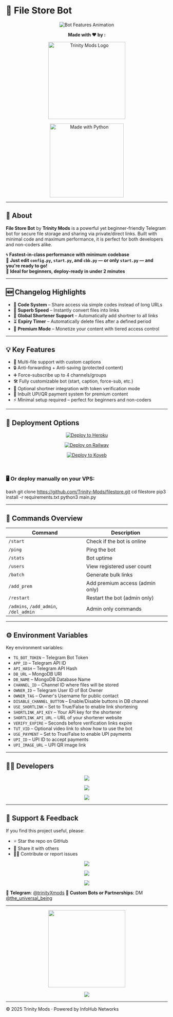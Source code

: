 # 📁 File Store Bot

<p align="center">
  <img src="https://readme-typing-svg.demolab.com?font=Fira+Code&size=24&duration=2000&pause=500&color=33FFAA&center=true&vCenter=true&width=700&height=60&lines=Trinity+Mods+File+Store+Bot;Store+Files+as+Private+Links;Convert+Files+to+Direct+Links;Enable+Premium+Access+for+Users;Add+Shortlinks+%26+Timers;Flexible%2C+Fast%2C+and+Secure" alt="Bot Features Animation">
</p>

<p align="center"><strong>Made with ❤️ by :</strong></p>

<p align="center">
  <img src="https://github.com/user-attachments/assets/f7653b1e-e2b1-4897-9de1-f830aca391b6" width="240px" alt="Trinity Mods Logo"/>
</p>

<p align="center">
  <a href="https://www.python.org">
    <img src="http://ForTheBadge.com/images/badges/made-with-python.svg" width="230px" alt="Made with Python">
  </a>
</p>

---

## 🤖 About

**File Store Bot** by **Trinity Mods** is a powerful yet beginner-friendly Telegram bot for secure file storage and sharing via private/direct links. Built with minimal code and maximum performance, it is perfect for both developers and non-coders alike.

🌀 **Fastest-in-class performance with minimum codebase**  
🔧 **Just edit `config.py`, `start.py`, and `cbb.py` — or only `start.py` — and you're ready to go!**  
🚀 **Ideal for beginners, deploy-ready in under 2 minutes**

---

## 🆕 Changelog Highlights

- 🔐 **Code System** – Share access via simple codes instead of long URLs  
- 🔁 **Superb Speed** – Instantly convert files into links  
- 🔗 **Global Shortener Support** – Automatically add shortner to all links  
- ⏳ **Expiry Timer** – Automatically delete files after a defined period  
- 💎 **Premium Mode** – Monetize your content with tiered access control  

---

## 💡 Key Features

- 📎 Multi-file support with custom captions  
- 🔒 Anti-forwarding + Anti-saving (protected content)  
- ➕ Force-subscribe up to 4 channels/groups  
- 🛠️ Fully customizable bot (start, caption, force-sub, etc.)  
- 🔗 Optional shortner integration with token verification mode  
- 💸 Inbuilt UPI/QR payment system for premium content  
- ⚡ Minimal setup required – perfect for beginners and non-coders

---

## 🚀 Deployment Options

<p align="center">
  <a href="https://heroku.com/deploy">
    <img src="https://www.herokucdn.com/deploy/button.svg" alt="Deploy to Heroku">
  </a>
</p>

<p align="center">
  <a href="https://railway.app/new/template/1jKLr4">
    <img src="https://railway.app/button.svg" alt="Deploy on Railway">
  </a>
</p>

<p align="center">
  <a href="https://app.koyeb.com/deploy?type=git&repository=github.com/Trinity-Mods/filestore&branch=main&name=TrinityFileBot">
    <img src="https://www.koyeb.com/static/images/deploy/button.svg" alt="Deploy to Koyeb">
  </a>
</p>

<br>

### 🖥️ Or deploy manually on your VPS:

bash
git clone https://github.com/Trinity-Mods/filestore.git
cd filestore
pip3 install -r requirements.txt
python3 main.py


---

## 📜 Commands Overview

| Command                               | Description                     |
| ------------------------------------- | ------------------------------- |
| `/start`                              | Check if the bot is online      |
| `/ping`                               | Ping the bot                    |
| `/stats`                              | Bot uptime                      |
| `/users`                              | View registered user count      |
| `/batch`                              | Generate bulk links             |
| `/add_prem`                           | Add premium access (admin only) |
| `/restart`                            | Restart the bot (admin only)    |
| `/admins`, `/add_admin`, `/del_admin` | Admin only commands             |

---

## ⚙️ Environment Variables

Key environment variables:

* `TG_BOT_TOKEN` – Telegram Bot Token
* `APP_ID` – Telegram API ID
* `API_HASH` – Telegram API Hash
* `DB_URL` – MongoDB URI
* `DB_NAME` – MongoDB Database Name
* `CHANNEL_ID` – Channel ID where files will be stored
* `OWNER_ID` – Telegram User ID of Bot Owner
* `OWNER_TAG` – Owner's Username for public contact
* `DISABLE_CHANNEL_BUTTON` – Enable/Disable buttons in DB channel
* `USE_SHORTLINK` – Set to True/False to enable link shortening
* `SHORTLINK_API_KEY` – Your API key for the shortener
* `SHORTLINK_API_URL` – URL of your shortener website
* `VERIFY_EXPIRE` – Seconds before verification links expire
* `TUT_VID` – Optional video link to show how to use the bot
* `USE_PAYMENT` – Set to True/False to enable UPI payments
* `UPI_ID` – UPI ID to accept payments
* `UPI_IMAGE_URL` – UPI QR image link

---

## 🧙‍♂️ Developers

<p align="center">
  <a href="https://t.me/the_universal_being">
    <img src="https://img.shields.io/badge/Ragnar_Lothbrok-Mastermind-1e3a8a?style=for-the-badge&logo=telegram&logoColor=white" />
  </a>
</p>

<p align="center">
  <a href="https://t.me/velvetexams">
    <img src="https://img.shields.io/badge/Dr.Aarav_Assistant-7c3aed?style=for-the-badge&logo=telegram&logoColor=white" />
  </a>
</p>

<p align="center">
  <a href="https://t.me/ZOX404">
    <img src="https://img.shields.io/badge/Z%E2%88%85X_Technician-f97316?style=for-the-badge&logo=telegram&logoColor=white" />
  </a>
</p>

---

## 🌟 Support & Feedback

If you find this project useful, please:

* ⭐ Star the repo on GitHub
* 📢 Share it with others
* 🧑‍💻 Contribute or report issues

<p align="center">
  <a href="https://github.com/Trinity-Mods">
    <img src="https://img.shields.io/badge/Follow_on-GitHub-000000?style=for-the-badge&logo=github" />
  </a>
</p>

<p align="center">
  <a href="https://t.me/trinityXmods">
    <img src="https://img.shields.io/badge/Updates-via_Telegram-0088cc?style=for-the-badge&logo=telegram&logoColor=white" />
  </a>
</p>

<p align="center">
  <a href="https://t.me/+WfkDPKF3ztpjZDI1">
    <img src="https://img.shields.io/badge/Support_Group-059669?style=for-the-badge&logo=telegram&logoColor=white" />
  </a>
</p>

📢 **Telegram**: [@trinityXmods](https://t.me/trinityXmods)
🤝 **Custom Bots or Partnerships**: DM [@the\_universal\_being](https://t.me/the_universal_being)

---

<!-- 🎉 Dancing Girl Vibe -->

<p align="center">
  <img src="https://camo.githubusercontent.com/4335cd9e8b0dda4aae66a8d754ed960b2814cb03e398dbbd36d69a395346dfcf/68747470733a2f2f692e70696e696d672e636f6d2f6f726967696e616c732f65322f34352f32372f65323435323734303863616235373265623461356164633861656333616662352e676966" width="240px" />
</p>

<!-- 🧠 Closing Typing Outro -->

<p align="center">
  <img src="https://readme-typing-svg.herokuapp.com?font=Fira+Code&size=20&duration=4000&pause=1000&color=22D3EE&center=true&vCenter=true&width=800&lines=This+isn't+just+a+repo+—+it's+a+revolution.;Ship+fast.+Secure+smart.+Support+the+tribe+⚡;" />
</p>

---

© 2025 Trinity Mods · Powered by InfoHub Networks
